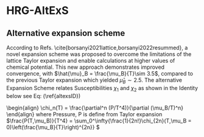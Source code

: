 # HRG-AltExS

## Alternative expansion scheme
According to Refs. \cite{borsanyi2021lattice,borsanyi2022resummed}, a novel expansion scheme was proposed to overcome the limitations of the lattice Taylor expansion and enable calculations at higher values of chemical potential. This new approach demonstrates improved convergence, with $\hat{\mu}_B = \frac{\mu_B}{T}\sim 3.5$, compared to the previous Taylor expansion which yielded $\hat{\mu}_B\sim 2.5$. The alternative Expansion Scheme relates Susceptibilities $\chi_1$ and $\chi_2$ as shown in the Identity below see Eq: (\ref{altexsID})

\begin{align}
    \chi_n(T) = \frac{\partial^n (P/T^4)}{\partial (\mu_B/T)^n}
\end{align}
where Pressure, P is define from Taylor expansion  $\frac{P(T,\mu_B)}{T^4} = \sum_0^\infty{\frac{1}{2n!}\chi_{2n}(T,\mu_B = 0)\left(\frac{\mu_B}{T}\right)^{2n}} $
